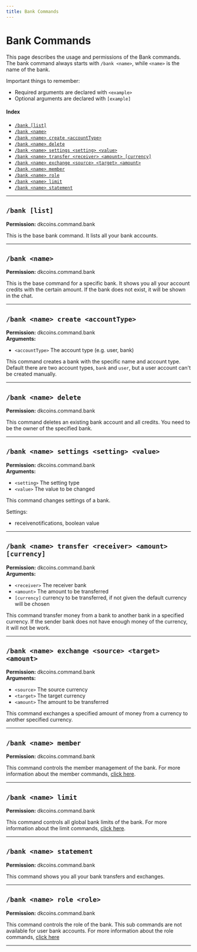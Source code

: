 ```yaml
---
title: Bank Commands
---
```


# Bank Commands

This page describes the usage and permissions of the Bank commands. The bank command always 
starts with `/bank <name>`, while `<name>` is the name of the bank.

Important things to remember:

* Required arguments are declared with ```<example>```
* Optional arguments are declared with ```[example]```

#### Index

* [```/bank [list]```](#bank-list)
* [```/bank <name>```](#bank-name)
* [```/bank <name> create <accountType>```](#bank-name-create-accounttype)
* [```/bank <name> delete```](#bank-name-delete)
* [```/bank <name> settings <setting> <value>```](#bank-name-settings-setting-value)
* [```/bank <name> transfer <receiver> <amount> [currency]```](#bank-name-transfer-receiver-amount-currency)
* [```/bank <name> exchange <source> <target> <amount>```](#bank-name-exchange-source-target-amount)
* [```/bank <name> member```](#bank-name-member)
* [```/bank <name> role```](#bank)
* [```/bank <name> limit```](#bank-name-limit)
* [```/bank <name> statement```](#bank-name-statement)
***

## **```/bank [list]```**

**Permission:** dkcoins.command.bank<br />

This is the base bank command. It lists all your bank accounts.

***

## **```/bank <name>```**

**Permission:** dkcoins.command.bank<br />

This is the base command for a specific bank. It shows you all your account credits with the certain amount.
If the bank does not exist, it will be shown in the chat. 

***

## **```/bank <name> create <accountType>```**

**Permission:** dkcoins.command.bank<br />
**Arguments:**

* `<accountType>` The account type (e.g. user, bank)

This command creates a bank with the specific name and account type.
Default there are two account types, `bank` and `user`, but a user account can't be created manually.

***

## **```/bank <name> delete```**

**Permission:** dkcoins.command.bank<br />

This command deletes an existing bank account and all credits. You need to be the owner of the specified bank.

***

## **```/bank <name> settings <setting> <value>```**

**Permission:** dkcoins.command.bank<br />
**Arguments:**

* `<setting>` The setting type
* `<value>` The value to be changed

This command changes settings of a bank.

Settings:
* receivenotifications, boolean value

***

## **```/bank <name> transfer <receiver> <amount> [currency]```**

**Permission:** dkcoins.command.bank<br />
**Arguments:**

* `<receiver>` The receiver bank
* `<amount>` The amount to be transferred
* `[currency]` currency to be transferred, if not given the default currency will be chosen

This command transfer money from a bank to another bank in a specified currency. If the sender bank does not have enough
money of the currency, it will not be work.

***

## **```/bank <name> exchange <source> <target> <amount>```**

**Permission:** dkcoins.command.bank<br />
**Arguments:**

* `<source>` The source currency
* `<target>` The target currency
* `<amount>` The amount to be transferred

This command exchanges a specified amount of money from a currency to another specified currency.

***

## **```/bank <name> member```**

**Permission:** dkcoins.command.bank<br />

This command controls the member management of the bank. 
For more information about the member commands, [click here](bank-member-commands.md).

***

## **```/bank <name> limit```**

**Permission:** dkcoins.command.bank<br />

This command controls all global bank limits of the bank.
For more information about the limit commands, [click here](bank-limit-commands.md).

***

## **```/bank <name> statement```**

**Permission:** dkcoins.command.bank<br />

This command shows you all your bank transfers and exchanges.

***

## **```/bank <name> role <role>```**

**Permission:** dkcoins.command.bank<br />

This command controls the role of the bank. This sub commands are not available for user bank accounts.
For more information about the role commands, [click here](bank-role-commands.md)

***